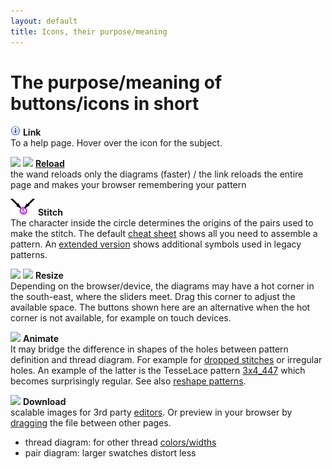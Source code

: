 ```yaml
---
layout: default
title: Icons, their purpose/meaning
---
```


The purpose/meaning of buttons/icons in short
=============================================

![](images/information-icon.png) **Link**  
To a help page. Hover over the icon for the subject.

![](../images/wand.png)
![](../images/link.png)
**[Reload](Undo)**  
the wand reloads only the diagrams (faster) / 
the link reloads the entire page and makes your browser remembering your pattern

![](images/cheat-sheet-symbol.png) **Stitch**  
The character inside the circle determines the origins 
of the pairs used to make the stitch.
The default [cheat sheet](images/matrix-example.png) shows all you need to assemble a pattern.
An [extended version](images/matrix-template-extended.png) 
shows additional symbols used in legacy patterns.

![](../images/size-inc.jpg)
![](../images/size-dec.jpg)
**Resize**  
Depending on the browser/device, the diagrams may have a hot corner
in the south-east, where the sliders meet.
Drag this corner to adjust the available space. 
The buttons shown here are an alternative when the hot corner is not available, for example on touch devices. 

![](../images/animate.png) **Animate**  
It may bridge the difference in shapes of the holes between pattern definition and thread diagram. 
For example for [dropped stitches](Replace#drop-stitches) or irregular holes. 
An example of the latter is the TesseLace pattern [3x4_447](/GroundForge/tiles.html?TesseLace=3x4_447&patchWidth=12&patchHeight=12&tile=4-L8,-50F,56-O&shiftColsSW=0&shiftRowsSW=3&shiftColsSE=4&shiftRowsSE=0&)
which becomes surprisingly regular.
See also [reshape patterns](Reshape-Patterns).

![](../images/download.jpg) **Download**  
scalable images for 3rd party [editors](Reshape-Patterns#evaluated-editors).
Or preview in your browser by [dragging](images/download.png) the file between other pages.
* thread diagram: for other thread [colors/widths](Thread-Properties#more-thread-colors-andor-widths)
* pair diagram: larger swatches distort less
